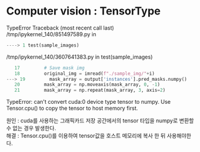 # Computer vision : TensorType

TypeError    Traceback (most recent call last)  
/tmp/ipykernel_140/851497589.py in <module>  
  ```python
----> 1 test(sample_images)
  ```

/tmp/ipykernel_140/3607641383.py in test(sample_images)  
    
  ```python
     17         # Save mask img  
     18         original_img = imread(f"./sample_img/"+i)  
---> 19         mask_array = output['instances'].pred_masks.numpy()  
     20         mask_array = np.moveaxis(mask_array, 0, -1)  
     21         mask_array = np.repeat(mask_array, 3, axis=2)  
  ```
  
TypeError: can't convert cuda:0 device type tensor to numpy. Use Tensor.cpu() to copy the tensor to host memory first.
    
    
 원인 : cuda를 사용하는 그래픽카드 저장 공간에서의 tensor 타입을 numpy로 변환할 수 없는 경우 발생한다.  
 해결 : Tensor.cpu()를 이용하여 tensor값을 호스트 메모리에 복사 한 뒤 사용해야한다. 
